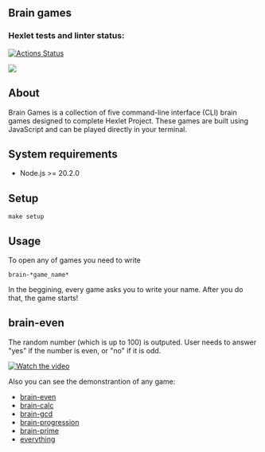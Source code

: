 ## Brain games

### Hexlet tests and linter status:
[![Actions Status](https://github.com/susemaa/frontend-project-44/workflows/hexlet-check/badge.svg)](https://github.com/susemaa/frontend-project-44/actions)

<a href="https://codeclimate.com/github/susemaa/frontend-project-44/maintainability"><img src="https://api.codeclimate.com/v1/badges/0766d0c1358267c8eae5/maintainability" /></a>

## About
Brain Games is a collection of five command-line interface (CLI) brain games designed to complete Hexlet Project. These games are built using JavaScript and can be played directly in your terminal.

## System requirements
<ul>
  <li> Node.js >= 20.2.0 </li>
</ul>

## Setup
`make setup`

## Usage
To open any of games you need to write 

`brain-*game_name*` 

In the beggining, every game asks you to write your name. After you do that, the game starts!

## brain-even

The random number (which is up to 100) is outputed. User needs to answer "yes" if the number is even, or "no" if it is odd.

[![Watch the video](https://asciinema.org/a/589895)](https://asciinema.org/a/589895)

Also you can see the demonstrantion of any game:
<ul>
  <li><a href="https://asciinema.org/a/589895">brain-even</a></li>
  <li><a href="https://asciinema.org/a/589894">brain-calc</a></li>
  <li><a href="https://asciinema.org/a/589959">brain-gcd</a></li>
  <li><a href="https://asciinema.org/a/589982">brain-progression</a></li>
  <li><a href="https://asciinema.org/a/589994">brain-prime</a></li>
  <li><a href="https://asciinema.org/a/590019">everything</a></li>
</ul>